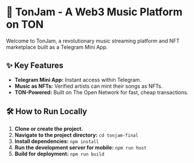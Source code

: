 # 🎵 TonJam - A Web3 Music Platform on TON

Welcome to TonJam, a revolutionary music streaming platform and NFT marketplace built as a Telegram Mini App.

## ✨ Key Features

- **Telegram Mini App:** Instant access within Telegram.
- **Music as NFTs:** Verified artists can mint their songs as NFTs.
- **TON-Powered:** Built on The Open Network for fast, cheap transactions.

## 🛠️ How to Run Locally

1. **Clone or create the project.**
2. **Navigate to the project directory:** `cd tonjam-final`
3. **Install dependencies:** `npm install`
4. **Run the development server for mobile:** `npm run host`
5. **Build for deployment:** `npm run build`
